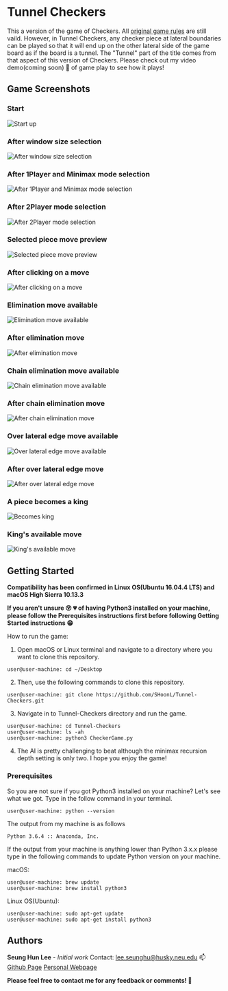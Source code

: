 # Tunnel Checkers

This a version of the game of Checkers. All [original game rules](https://en.wikipedia.org/wiki/Draughts) are still vaild. However, in Tunnel Checkers, any checker piece at lateral boundaries can be played so that it will end up on the other lateral side of the game board as if the board is a tunnel. The "Tunnel" part of the title comes from that aspect of this version of Checkers. Please check out my video demo(coming soon) :movie_camera: of game play to see how it plays!

## Game Screenshots

### Start
![Start up](screenshots/start-up.png)

### After window size selection
![After window size selection](screenshots/after_window_size_selection.png)

### After 1Player and Minimax mode selection
![After 1Player and Minimax mode selection](screenshots/after_1player_minimax_selection.png)

### After 2Player mode selection
![After 2Player mode selection](screenshots/after_2player_selection.png)

### Selected piece move preview
![Selected piece move preview](screenshots/selected_piece_move_preview.png)

### After clicking on a move
![After clicking on a move](screenshots/after_onclick_move.png)

### Elimination move available
![Elimination move available](screenshots/elimination_move_available.png)

### After elimination move
![After elimination move](screenshots/after_elimination_move.png)

### Chain elimination move available
![Chain elimination move available](screenshots/chian_elimination_move_available.png)

### After chain elimination move
![After chain elimination move](screenshots/after_chain_elimination_move.png)

### Over lateral edge move available
![Over lateral edge move available](screenshots/over_lateral_edge_move.png)

### After over lateral edge move
![After over lateral edge move](screenshots/after_over_lateral_edge_move.png)

### A piece becomes a king
![Becomes king](screenshots/becomes_king.png)

### King's available move
![King's available move](screenshots/king_available_moves.png)


## Getting Started

**Compatibility has been confirmed in Linux OS(Ubuntu 16.04.4 LTS) and macOS High Sierra 10.13.3**

**If you aren't unsure :dizzy_face: :broken_heart: of having Python3 installed on your machine, please follow the Prerequisites instructions first before following Getting Started instructions :grin:**

How to run the game:

1. Open macOS or Linux terminal and navigate to a directory where you want to clone this repository.
```
user@user-machine: cd ~/Desktop
```
2. Then, use the following commands to clone this repository.
```
user@user-machine: git clone https://github.com/SHoonL/Tunnel-Checkers.git
```
3. Navigate in to Tunnel-Checkers directory and run the game.
```
user@user-machine: cd Tunnel-Checkers
user@user-machine: ls -ah
user@user-machine: python3 CheckerGame.py
```
4. The AI is pretty challenging to beat although the minimax recursion depth setting is only two. I hope you enjoy the game!

### Prerequisites

So you are not sure if you got Python3 installed on your machine? Let's see what we got. Type in the follow command in your terminal.
```
user@user-machine: python --version
```
The output from my machine is as follows
```
Python 3.6.4 :: Anaconda, Inc.
```
If the output from your machine is anything lower than Python 3.x.x please type in the following commands to update Python version on your machine.

macOS:
```
user@user-machine: brew update
user@user-machine: brew install python3
```
Linux OS(Ubuntu):
```
user@user-machine: sudo apt-get update
user@user-machine: sudo apt-get install python3
```

## Authors

**Seung Hun Lee** - *Initial work*
Contact: lee.seunghu@husky.neu.edu :mailbox:
[Github Page](https://github.com/shoonl)
[Personal Webpage](https://shoonl.com)

**Please feel free to contact me for any feedback or comments! :pray:**
